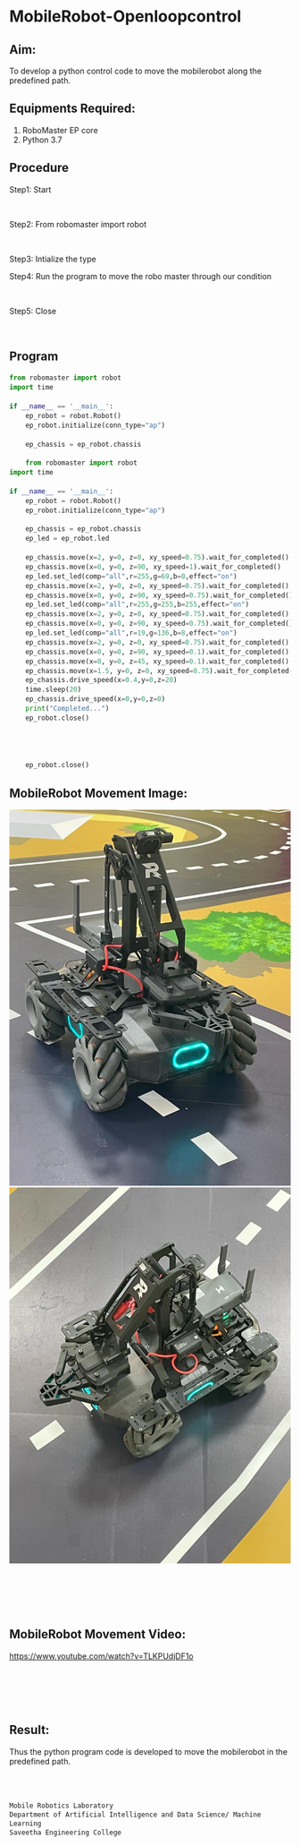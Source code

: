 # MobileRobot-Openloopcontrol
## Aim:

To develop a python control code to move the mobilerobot along the predefined path.

## Equipments Required:
1. RoboMaster EP core
2. Python 3.7

## Procedure

Step1:
Start

<br/>

Step2:
From robomaster import robot

<br/>

Step3:
Intialize the type
<br/>

Step4:
Run the program to move the robo master through our condition

<br/>

Step5:
Close

<br/>

## Program
```python
from robomaster import robot
import time

if __name__ == '__main__':
    ep_robot = robot.Robot()
    ep_robot.initialize(conn_type="ap")

    ep_chassis = ep_robot.chassis

    from robomaster import robot
import time

if __name__ == '__main__':
    ep_robot = robot.Robot()
    ep_robot.initialize(conn_type="ap")

    ep_chassis = ep_robot.chassis
    ep_led = ep_robot.led

    ep_chassis.move(x=2, y=0, z=0, xy_speed=0.75).wait_for_completed()
    ep_chassis.move(x=0, y=0, z=90, xy_speed=1).wait_for_completed()
    ep_led.set_led(comp="all",r=255,g=69,b=0,effect="on")  
    ep_chassis.move(x=2, y=0, z=0, xy_speed=0.75).wait_for_completed()
    ep_chassis.move(x=0, y=0, z=90, xy_speed=0.75).wait_for_completed()
    ep_led.set_led(comp="all",r=255,g=255,b=255,effect="on")
    ep_chassis.move(x=2, y=0, z=0, xy_speed=0.75).wait_for_completed()
    ep_chassis.move(x=0, y=0, z=90, xy_speed=0.75).wait_for_completed()
    ep_led.set_led(comp="all",r=19,g=136,b=8,effect="on")
    ep_chassis.move(x=2, y=0, z=0, xy_speed=0.75).wait_for_completed()
    ep_chassis.move(x=0, y=0, z=90, xy_speed=0.1).wait_for_completed()
    ep_chassis.move(x=0, y=0, z=45, xy_speed=0.1).wait_for_completed()
    ep_chassis.move(x=1.5, y=0, z=0, xy_speed=0.75).wait_for_completed()
    ep_chassis.drive_speed(x=0.4,y=0,z=20)
    time.sleep(20)
    ep_chassis.drive_speed(x=0,y=0,z=0)
    print("Completed...")
    ep_robot.close()



    
    ep_robot.close()
```

## MobileRobot Movement Image:

![robo](robo1.png)
![](robo2.png)


<br/>
<br/>
<br/>
<br/>

## MobileRobot Movement Video:
https://www.youtube.com/watch?v=TLKPUdjDF1o

<br/>
<br/>
<br/>
<br/>

## Result:
Thus the python program code is developed to move the mobilerobot in the predefined path.


<br/>
<br/>

```
Mobile Robotics Laboratory
Department of Artificial Intelligence and Data Science/ Machine Learning
Saveetha Engineering College
```
